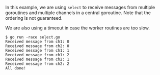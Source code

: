 In this example, we are using `select` to receive messages from multiple goroutines and multiple channels in a central goroutine. Note that the ordering is not guaranteed.

We are also using a timeout in case the worker routines are too slow.

```
$ go run -race select.go 
Received message from ch1: 0
Received message from ch2: 0
Received message from ch1: 1
Received message from ch1: 2
Received message from ch2: 1
Received message from ch2: 2
All done!
```
